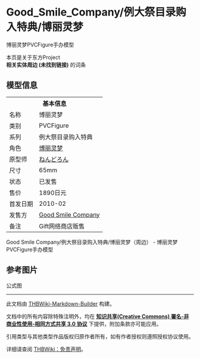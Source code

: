 # Good_Smile_Company/例大祭目录购入特典/博丽灵梦

<!-- source html: G:\repos\THBWiki-Markdown-Builder\THBWikiMarkdown\Temp\main\0\0b\ns0%3AGood_Smile_Company%2F%E4%BE%8B%E5%A4%A7%E7%A5%AD%E7%9B%AE%E5%BD%95%E8%B4%AD%E5%85%A5%E7%89%B9%E5%85%B8%2F%E5%8D%9A%E4%B8%BD%E7%81%B5%E6%A2%A6.html -->

博丽灵梦PVCFigure手办模型

本页是关于东方Project  
 **相关实体周边 (未找到链接)** 的词条

## 模型信息

<table><tbody><tr><th colspan="2">基本信息</th></tr><tr><td class="label">名称</td><td> 博丽灵梦 </td></tr><tr><td class="label">类别</td><td>PVCFigure</td></tr><tr><td class="label">系列</td><td>例大祭目录购入特典</td></tr><tr><td class="label">角色</td><td><a href="./博丽灵梦.md" title="博丽灵梦">博丽灵梦</a></td></tr><tr><td class="label">原型师</td><td><a href="/index.php?title=%E3%81%AD%E3%82%93%E3%81%A9%E3%82%8D%E3%82%93&amp;action=edit&amp;redlink=1" class="new" title="ねんどろん（页面不存在）">ねんどろん</a></td></tr><tr><td class="label">尺寸</td><td>65mm</td></tr><tr><td class="label">状态</td><td>已发售</td></tr><tr><td class="label">售价</td><td>1890日元</td></tr><tr><td class="label">首发日期</td><td>2010-02</td></tr><tr><td class="label">发售方</td><td><a href="./Good_Smile_Company.md" title="Good Smile Company">Good Smile Company</a></td></tr><tr><td class="label">备注</td><td>Gift网络商店贩售</td></tr></tbody></table>

Good Smile Company/例大祭目录购入特典/博丽灵梦（周边） - 博丽灵梦PVCFigure手办模型

## 参考图片



[](./文件-Good_Smile_Company例大祭目录购入特典博丽灵梦-1.jpg.md)


[](./文件-Good_Smile_Company例大祭目录购入特典博丽灵梦-2.jpg.md)


[](./文件-Good_Smile_Company例大祭目录购入特典博丽灵梦-3.jpg.md)

公式图







---

此文档由 [THBWiki-Markdown-Builder](https://github.com/Delsin-Yu/THBWiki-Markdown-Builder) 构建。

文档中的所有内容除特殊注明外，均在 [**知识共享(Creative Commons) 署名-非商业性使用-相同方式共享 3.0 协议**](https://creativecommons.org/licenses/by-sa/3.0/deed.zh-hans) 下提供，附加条款亦可能应用。

引用类型与其他类型作品版权归原作者所有，如有作者授权则遵照授权协议使用。

详细请查阅 [THBWiki：免责声明](https://thbwiki.cc/THBWiki:%E5%85%8D%E8%B4%A3%E5%A3%B0%E6%98%8E)。

